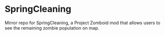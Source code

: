 # SpringCleaning
Mirror repo for SpringCleaning, a Project Zomboid mod that allows users to see the remaining zombie population on map.
